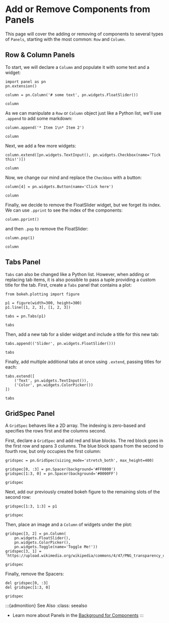 # Add or Remove Components from Panels

This page will cover the adding or removing of components to several types of ``Panels``, starting with the most common: ``Row`` and ``Column``.
## Row & Column Panels

To start, we will declare a ``Column`` and populate it with some text and a widget:

```{pyodide}
import panel as pn
pn.extension()

column = pn.Column('# some text', pn.widgets.FloatSlider())

column
```

As we can manipulate a ``Row`` or ``Column`` object just like a Python list, we'll use `.append` to add some markdown:

```{pyodide}
column.append('* Item 1\n* Item 2')

column
```

Next, we add a few more widgets:

```{pyodide}
column.extend([pn.widgets.TextInput(), pn.widgets.Checkbox(name='Tick this!')])

column
```

Now, we change our mind and replace the ``Checkbox`` with a button:

```{pyodide}
column[4] = pn.widgets.Button(name='Click here')

column
```

Finally, we decide to remove the FloatSlider widget, but we forget its index. We can use `.pprint` to see the index of the components:
```{pyodide}
column.pprint()
```

and then `.pop` to remove the FloatSlider:

```{pyodide}
column.pop(1)

column
```

## Tabs Panel

``Tabs`` can also be changed like a Python list. However, when adding or replacing tab items, it is also possible to pass a tuple providing a custom title for the tab. First, create a ``Tabs`` panel that contains a plot:

```{pyodide}
from bokeh.plotting import figure

p1 = figure(width=300, height=300)
p1.line([1, 2, 3], [1, 2, 3])

tabs = pn.Tabs(p1)

tabs
```

Then, add a new tab for a slider widget and include a title for this new tab:

```{pyodide}
tabs.append(('Slider', pn.widgets.FloatSlider()))

tabs
```

Finally, add multiple additional tabs at once using `.extend`, passing titles for each:

```{pyodide}
tabs.extend([
    ('Text', pn.widgets.TextInput()),
    ('Color', pn.widgets.ColorPicker())
])

tabs
```

## GridSpec Panel

A ``GridSpec`` behaves like a 2D array. The indexing is zero-based and specifies the rows first and the columns second.

First, declare a ``GridSpec`` and add red and blue blocks. The red block goes in the first row and spans 3 columns. The blue block spans from the second to fourth row, but only occupies the first column:

```{pyodide}
gridspec = pn.GridSpec(sizing_mode='stretch_both', max_height=400)

gridspec[0, :3] = pn.Spacer(background='#FF0000')
gridspec[1:3, 0] = pn.Spacer(background='#0000FF')

gridspec
```

Next, add our previously created bokeh figure to the remaining slots of the second row:

```{pyodide}
gridspec[1:3, 1:3] = p1

gridspec
```

Then, place an image and a ``Column`` of widgets under the plot:

```{pyodide}
gridspec[3, 2] = pn.Column(
    pn.widgets.FloatSlider(),
    pn.widgets.ColorPicker(),
    pn.widgets.Toggle(name='Toggle Me!'))
gridspec[3, 1] = 'https://upload.wikimedia.org/wikipedia/commons/4/47/PNG_transparency_demonstration_1.png'

gridspec
```

Finally, remove the Spacers:

```{pyodide}
del gridspec[0, :3]
del gridspec[1:3, 0]

gridspec
```

:::{admonition} See Also
:class: seealso
* Learn more about Panels in the <a href="../../background/components/components_overview.html#panels">Background for Components</a>
:::
